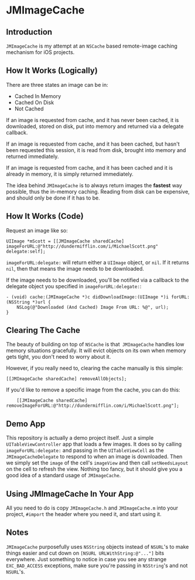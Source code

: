 JMImageCache
=============

Introduction
---

`JMImageCache` is my attempt at an `NSCache` based remote-image caching mechanism for iOS projects.


How It Works (Logically)
---

There are three states an image can be in:

*  Cached In Memory
*  Cached On Disk
*  Not Cached
	
If an image is requested from cache, and it has never been cached, it is downloaded, stored on disk, put into memory and returned via a delegate callback.

If an image is requested from cache, and it has been cached, but hasn't been requested this session, it is read from disk, brought into memory and returned immediately.

If an image is requested from cache, and it has been cached and it is already in memory, it is simply returned immediately.

The idea behind `JMImageCache` is to always return images the **fastest** way possible, thus the in-memory caching. Reading from disk can be expensive, and should only be done if it has to be.

How It Works (Code)
---

Request an image like so:

	UIImage *mScott = [[JMImageCache sharedCache] imageForURL:@"http://dundermifflin.com/i/MichaelScott.png" delegate:self];

`imageForURL:delegate:` will return either a `UIImage` object, or `nil`. If it returns `nil`, then that means the image needs to be downloaded.

If the image needs to be downloaded, you'll be notified via a callback to the delegate object you specified in `imageForURL:delegate:`:

	- (void) cache:(JMImageCache *)c didDownloadImage:(UIImage *)i forURL:(NSString *)url {
		NSLog(@"Downloaded (And Cached) Image From URL: %@", url);
	}
	
Clearing The Cache
---

The beauty of building on top of `NSCache` is that` JMImageCache` handles low memory situations gracefully. It will evict objects on its own when memory gets tight, you don't need to worry about it.

However, if you really need to, clearing the cache manually is this simple:
	
	[[JMImageCache sharedCache] removeAllObjects];
	
If you'd like to remove a specific image from the cache, you can do this:
```
	[[JMImageCache sharedCache] removeImageForURL:@"http://dundermifflin.com/i/MichaelScott.png"];
```

Demo App
---

This repository is actually a demo project itself. Just a simple `UITableViewController` app that loads a few images. It does so by calling `imageForURL:delegate:` and passing in the `UITableViewCell` as the `JMImageCacheDelegate` to respond to when an image is downloaded. Then we simply set the `image` of the cell's `imageView` and then call `setNeedsLayout` on the cell to refresh the view. Nothing too fancy, but it should give you a good idea of a standard usage of `JMImageCache`.

Using JMImageCache In Your App
---

All you need to do is copy `JMImageCache.h` and `JMImageCache.m` into your project, `#import` the header where you need it, and start using it.

Notes
---

`JMImageCache` purposefully uses `NSString` objects instead of `NSURL`'s to make things easier and cut down on `[NSURL URLWithString:@"..."]` bits everywhere. Just something to notice in case you see any strange `EXC_BAD_ACCESS` exceptions, make sure you're passing in `NSString`'s and not `NSURL`'s.